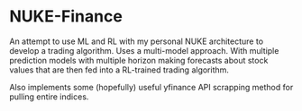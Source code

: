 # NUKE-Finance
An attempt to use ML and RL with my personal NUKE architecture to develop a trading algorithm.
Uses a multi-model approach. With multiple prediction models with multiple horizon making forecasts about stock values
that are then fed into a RL-trained trading algorithm.

Also implements some (hopefully) useful yfinance API scrapping method for pulling entire indices.